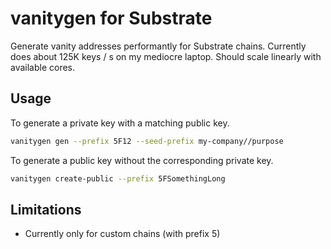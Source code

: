 # vanitygen for Substrate

Generate vanity addresses performantly for Substrate chains. Currently does about 125K keys / s on my mediocre laptop. Should scale linearly with available cores.

## Usage

To generate a private key with a matching public key.

```sh
vanitygen gen --prefix 5F12 --seed-prefix my-company//purpose
```

To generate a public key without the corresponding private key.

```sh
vanitygen create-public --prefix 5FSomethingLong
```

## Limitations

* Currently only for custom chains (with prefix 5)
